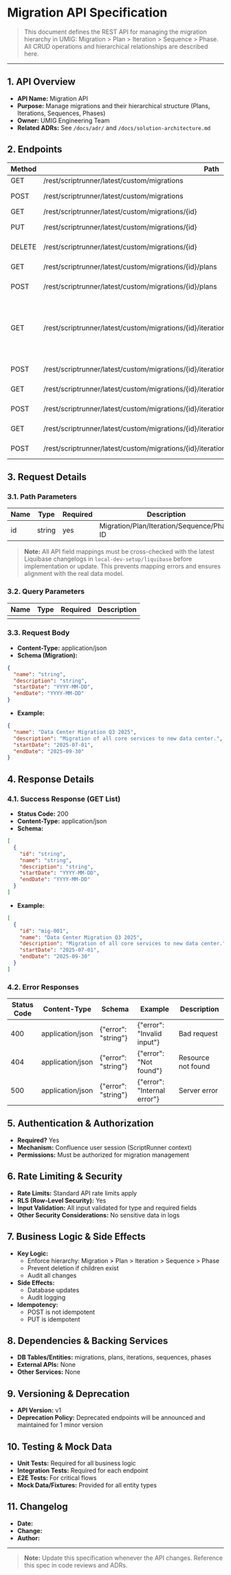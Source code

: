 # Migration API Specification

> This document defines the REST API for managing the migration hierarchy in UMIG: Migration > Plan > Iteration > Sequence > Phase. All CRUD operations and hierarchical relationships are described here.

---

## 1. API Overview
- **API Name:** Migration API
- **Purpose:** Manage migrations and their hierarchical structure (Plans, Iterations, Sequences, Phases)
- **Owner:** UMIG Engineering Team
- **Related ADRs:** See `/docs/adr/` and `/docs/solution-architecture.md`

## 2. Endpoints

| Method | Path | Description |
|--------|------|-------------|
| GET    | /rest/scriptrunner/latest/custom/migrations         | List all migrations |
| POST   | /rest/scriptrunner/latest/custom/migrations         | Create a new migration |
| GET    | /rest/scriptrunner/latest/custom/migrations/{id}    | Get migration by ID |
| PUT    | /rest/scriptrunner/latest/custom/migrations/{id}    | Update migration by ID |
| DELETE | /rest/scriptrunner/latest/custom/migrations/{id}    | Delete migration by ID |
| GET    | /rest/scriptrunner/latest/custom/migrations/{id}/plans | List plans for a migration |
| POST   | /rest/scriptrunner/latest/custom/migrations/{id}/plans | Create a plan under a migration |
| GET    | /rest/scriptrunner/latest/custom/migrations/{id}/iterations | List iterations for a migration (fields: staticCutoverDate, dynamicCutoverDate; see data model in Liquibase changelogs) |
| POST   | /rest/scriptrunner/latest/custom/migrations/{id}/iterations | Create an iteration under a migration |
| GET    | /rest/scriptrunner/latest/custom/migrations/{id}/iterations/{iterationId}/sequences | List sequences for an iteration |
| POST   | /rest/scriptrunner/latest/custom/migrations/{id}/iterations/{iterationId}/sequences | Create a sequence under an iteration |
| GET    | /rest/scriptrunner/latest/custom/migrations/{id}/iterations/{iterationId}/sequences/{sequenceId}/phases | List phases for a sequence |
| POST   | /rest/scriptrunner/latest/custom/migrations/{id}/iterations/{iterationId}/sequences/{sequenceId}/phases | Create a phase under a sequence |

## 3. Request Details
### 3.1. Path Parameters

| Name | Type | Required | Description |
|------|------|----------|-------------|
| id   | string | yes | Migration/Plan/Iteration/Sequence/Phase ID |

> **Note:** All API field mappings must be cross-checked with the latest Liquibase changelogs in `local-dev-setup/liquibase` before implementation or update. This prevents mapping errors and ensures alignment with the real data model.

### 3.2. Query Parameters

| Name | Type | Required | Description |
|------|------|----------|-------------|
|      |      |          |             |

### 3.3. Request Body
- **Content-Type:** application/json
- **Schema (Migration):**
```json
{
  "name": "string",
  "description": "string",
  "startDate": "YYYY-MM-DD",
  "endDate": "YYYY-MM-DD"
}
```
- **Example:**
```json
{
  "name": "Data Center Migration Q3 2025",
  "description": "Migration of all core services to new data center.",
  "startDate": "2025-07-01",
  "endDate": "2025-09-30"
}
```

## 4. Response Details
### 4.1. Success Response (GET List)
- **Status Code:** 200
- **Content-Type:** application/json
- **Schema:**
```json
[
  {
    "id": "string",
    "name": "string",
    "description": "string",
    "startDate": "YYYY-MM-DD",
    "endDate": "YYYY-MM-DD"
  }
]
```
- **Example:**
```json
[
  {
    "id": "mig-001",
    "name": "Data Center Migration Q3 2025",
    "description": "Migration of all core services to new data center.",
    "startDate": "2025-07-01",
    "endDate": "2025-09-30"
  }
]
```

### 4.2. Error Responses

| Status Code | Content-Type | Schema | Example | Description |
|-------------|--------------|--------|---------|-------------|
| 400 | application/json | {"error": "string"} | {"error": "Invalid input"} | Bad request |
| 404 | application/json | {"error": "string"} | {"error": "Not found"} | Resource not found |
| 500 | application/json | {"error": "string"} | {"error": "Internal error"} | Server error |

## 5. Authentication & Authorization
- **Required?** Yes
- **Mechanism:** Confluence user session (ScriptRunner context)
- **Permissions:** Must be authorized for migration management

## 6. Rate Limiting & Security
- **Rate Limits:** Standard API rate limits apply
- **RLS (Row-Level Security):** Yes
- **Input Validation:** All input validated for type and required fields
- **Other Security Considerations:** No sensitive data in logs

## 7. Business Logic & Side Effects
- **Key Logic:**
  - Enforce hierarchy: Migration > Plan > Iteration > Sequence > Phase
  - Prevent deletion if children exist
  - Audit all changes
- **Side Effects:**
  - Database updates
  - Audit logging
- **Idempotency:**
  - POST is not idempotent
  - PUT is idempotent

## 8. Dependencies & Backing Services
- **DB Tables/Entities:** migrations, plans, iterations, sequences, phases
- **External APIs:** None
- **Other Services:** None

## 9. Versioning & Deprecation
- **API Version:** v1
- **Deprecation Policy:** Deprecated endpoints will be announced and maintained for 1 minor version

## 10. Testing & Mock Data
- **Unit Tests:** Required for all business logic
- **Integration Tests:** Required for each endpoint
- **E2E Tests:** For critical flows
- **Mock Data/Fixtures:** Provided for all entity types

## 11. Changelog
- **Date:**
- **Change:**
- **Author:**

---

> **Note:** Update this specification whenever the API changes. Reference this spec in code reviews and ADRs.